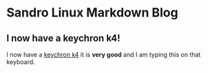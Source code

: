 # Sandro Linux Markdown Blog
## I now have a keychron k4!
I now have a [keychron k4](https://www.keychron.com/products/keychron-k4-wireless-mechanical-keyboard-version-2) it is **very good** and I am typing this on that keyboard.

